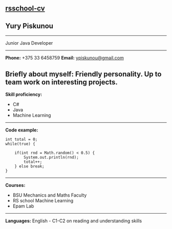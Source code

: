 [rsschool-cv](https://ypiskunou.github.io/rsschool-cv/)
---

## Yury Piskunou
****
Junior Java Developer
****
**Phone:** +375 33 6458759
**Email:** ypiskunou@gmail.com

**Briefly about myself:**
Friendly personality. Up to team work on interesting projects.
---


**Skill proficiency:**
+ C#
+ Java
+ Machine Learning
---

**Code example:**

```
int total = 0;
while(true) {

	if(int rnd = Math.random() < 0.5) {
		System.out.println(rnd);
		total++;
	} else break;
}
```

---

**Courses:**
+ BSU Mechanics and Maths Faculty
+ RS school Machine Learning
+ Epam Lab
---

**Languages:**
English - C1-C2 on reading and understanding skills